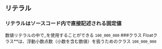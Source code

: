 
## リテラル
### リテラルはソースコード内で直接記述される固定値
数値リテラルの中で_を使用することができる
```100_000_000```
###クラス
Floatクラス**は、浮動小数点数（小数を含む数値）を扱うためのクラス
```100_000_000```
